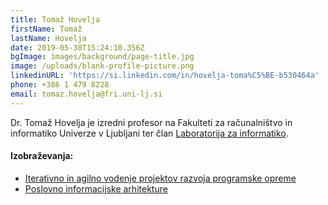 ```yaml
---
title: Tomaž Hovelja
firstName: Tomaž
lastName: Hovelja
date: 2019-05-30T15:24:10.356Z
bgImage: images/background/page-title.jpg
image: /uploads/blank-profile-picture.png
linkedinURL: 'https://si.linkedin.com/in/hovelja-toma%C5%BE-b530464a'
phone: +386 1 479 8228
email: tomaz.hovelja@fri.uni-lj.si
---
```

Dr. Tomaž Hovelja je izredni profesor na Fakulteti za računalništvo in informatiko Univerze v Ljubljani ter član [Laboratorija za informatiko](https://www.fri.uni-lj.si/sl/laboratorij/li).

#### Izobraževanja:

* [Iterativno in agilno vodenje projektov razvoja programske opreme](/izobrazevanja/za-podjetja/iterativno_in_agilno_vodenje_projektov_razvoja_programske_opreme/)
* [Poslovno informacijske arhitekture](/izobrazevanja/za-podjetja/poslovno_informacijske_arhitekture/)
